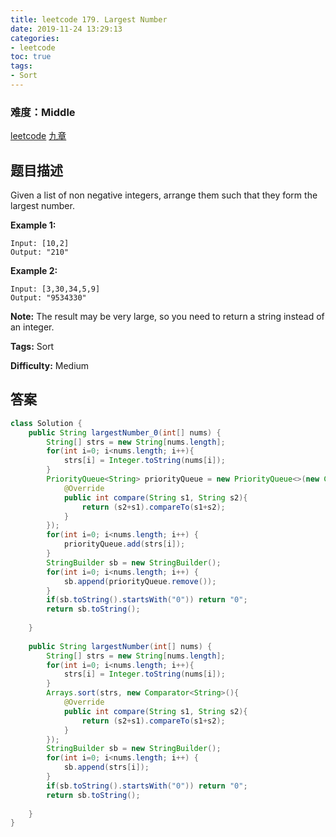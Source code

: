 ```yaml
---
title: leetcode 179. Largest Number
date: 2019-11-24 13:29:13
categories:
- leetcode
toc: true
tags:
- Sort
---
```

### 难度：Middle

<a href="https://leetcode.com/problems/largest-number/">leetcode</a>
<a href="https://www.jiuzhang.com/solution/largest-number/">九章</a>
## 题目描述
Given a list of non negative integers, arrange them such that they form the
largest number.

**Example 1:**
        
    Input: [10,2]
    Output: "210"

**Example 2:**
        
    Input: [3,30,34,5,9]
    Output: "9534330"
    

**Note:** The result may be very large, so you need to return a string instead
of an integer.


**Tags:** Sort

**Difficulty:** Medium
## 答案
<!--more-->
```java
class Solution {
    public String largestNumber_0(int[] nums) {
        String[] strs = new String[nums.length];
        for(int i=0; i<nums.length; i++){
            strs[i] = Integer.toString(nums[i]);
        }
        PriorityQueue<String> priorityQueue = new PriorityQueue<>(new Comparator<String>(){
            @Override
            public int compare(String s1, String s2){
                return (s2+s1).compareTo(s1+s2);
            }
        });
        for(int i=0; i<nums.length; i++) {
            priorityQueue.add(strs[i]);
        }
        StringBuilder sb = new StringBuilder();
        for(int i=0; i<nums.length; i++) {
            sb.append(priorityQueue.remove());
        }
        if(sb.toString().startsWith("0")) return "0";
        return sb.toString();
        
    }
    
    public String largestNumber(int[] nums) {
        String[] strs = new String[nums.length];
        for(int i=0; i<nums.length; i++){
            strs[i] = Integer.toString(nums[i]);
        }
        Arrays.sort(strs, new Comparator<String>(){
            @Override
            public int compare(String s1, String s2){
                return (s2+s1).compareTo(s1+s2);
            }
        });
        StringBuilder sb = new StringBuilder();
        for(int i=0; i<nums.length; i++) {
            sb.append(strs[i]);
        }
        if(sb.toString().startsWith("0")) return "0";
        return sb.toString();
        
    }
}
```
